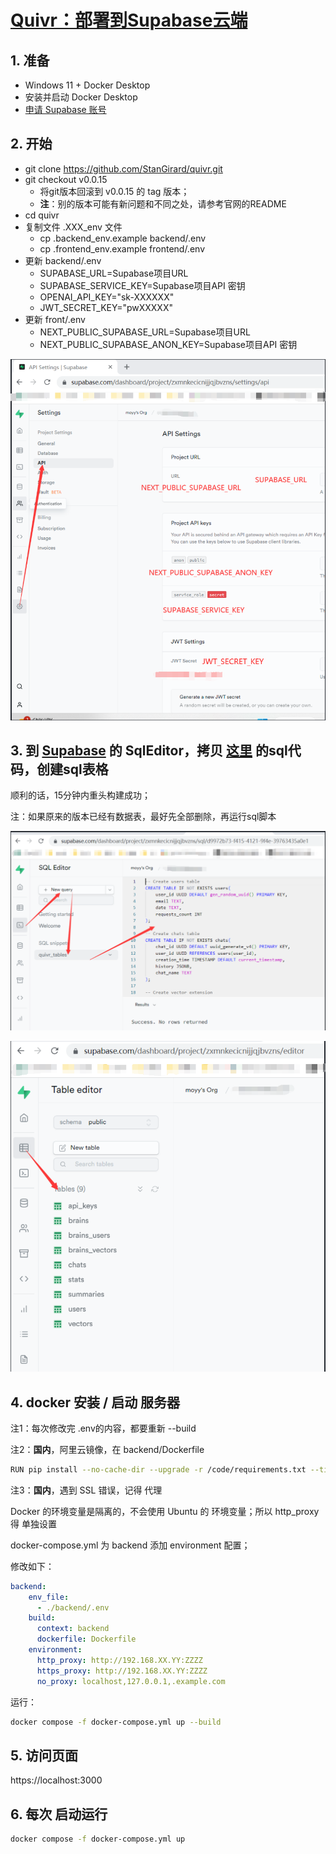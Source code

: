 # [Quivr：部署到Supabase云端](https://github.com/StanGirard/quivr)

## 1. 准备

+ Windows 11 + Docker Desktop
+ 安装并启动 Docker Desktop
+ [申请 Supabase 账号](https://supabase.com/dashboard/projects)

## 2. 开始

+ git clone https://github.com/StanGirard/quivr.git
+ git checkout v0.0.15
    - 将git版本回滚到 v0.0.15 的 tag 版本；
    - **注**：别的版本可能有新问题和不同之处，请参考官网的README
+ cd quivr
+ 复制文件 .XXX_env 文件
    - cp .backend_env.example backend/.env
    - cp .frontend_env.example frontend/.env
+ 更新 backend/.env 
    - SUPABASE_URL=Supabase项目URL
    - SUPABASE_SERVICE_KEY=Supabase项目API 密钥
    - OPENAI_API_KEY="sk-XXXXXX"
    - JWT_SECRET_KEY="pwXXXXX"
+ 更新 front/.env
    - NEXT_PUBLIC_SUPABASE_URL=Supabase项目URL
    - NEXT_PUBLIC_SUPABASE_ANON_KEY=Supabase项目API 密钥

![](../../../images/20230617121944.png)

## 3. 到 [Supabase](https://supabase.com/dashboard/projects) 的 SqlEditor，拷贝 [这里](https://github.com/StanGirard/quivr/blob/main/scripts/tables.sql) 的sql代码，创建sql表格

顺利的话，15分钟内重头构建成功；

注：如果原来的版本已经有数据表，最好先全部删除，再运行sql脚本

![](../../../images/20230617120444.png)

![](../../../images/20230617120233.png)

## 4. docker 安装 / 启动 服务器

注1：每次修改完 .env的内容，都要重新 --build

注2：**国内**，阿里云镜像，在 backend/Dockerfile

``` bash
RUN pip install --no-cache-dir --upgrade -r /code/requirements.txt --timeout 100  -i https://mirrors.aliyun.com/pypi/simple/ --trusted-host mirrors.aliyun.com
```

注3：**国内**，遇到 SSL 错误，记得 代理

Docker 的环境变量是隔离的，不会使用 Ubuntu 的 环境变量；所以 http_proxy 得 单独设置

docker-compose.yml 为 backend 添加 environment 配置；

修改如下：

``` yml
backend:
    env_file:
      - ./backend/.env
    build:
      context: backend
      dockerfile: Dockerfile
    environment:
      http_proxy: http://192.168.XX.YY:ZZZZ
      https_proxy: http://192.168.XX.YY:ZZZZ
      no_proxy: localhost,127.0.0.1,.example.com
```

运行：

``` bash
docker compose -f docker-compose.yml up --build
```

## 5. 访问页面 

https://localhost:3000

## 6. 每次 启动运行

``` bash
docker compose -f docker-compose.yml up
```